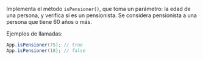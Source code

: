 
Implementa el método `isPensioner()`, que toma un parámetro: la edad de una persona, y verifica si es un pensionista. Se considera pensionista a una persona que tiene 60 años o más.

Ejemplos de llamadas:

```java
App.isPensioner(75); // true
App.isPensioner(18); // false
```
